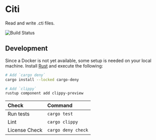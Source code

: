 # Citi
Read and write .cti files.

![Build Status](https://github.com/Wave-View-Imaging/citi/actions/workflows/ci.yml/badge.svg)

## Development
Since a Docker is not yet available, some setup is needed on your local machine.
Install [Rust](https://www.rust-lang.org/) and execute the following:
```bash
# Add `cargo deny`
cargo install --locked cargo-deny

# Add `clippy`
rustup component add clippy-preview
```

| Check         | Command            |
|:--------------|:-------------------|
| Run tests     | `cargo test`       |
| Lint          | `cargo clippy`     |
| License Check | `cargo deny check` |

